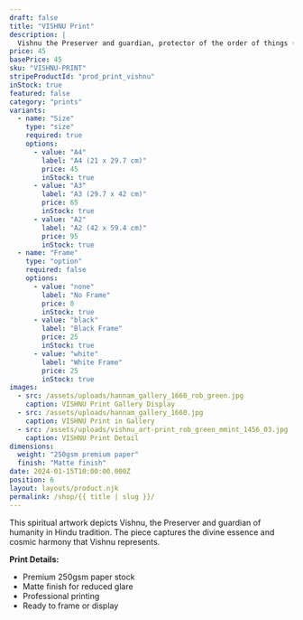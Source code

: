 ```yaml
---
draft: false
title: "VISHNU Print"
description: |
  Vishnu the Preserver and guardian, protector of the order of things (dharma). This artwork captures the divine essence of one of Hinduism's principal deities.
price: 45
basePrice: 45
sku: "VISHNU-PRINT"
stripeProductId: "prod_print_vishnu"
inStock: true
featured: false
category: "prints"
variants:
  - name: "Size"
    type: "size"
    required: true
    options:
      - value: "A4"
        label: "A4 (21 x 29.7 cm)"
        price: 45
        inStock: true
      - value: "A3"
        label: "A3 (29.7 x 42 cm)"
        price: 65
        inStock: true
      - value: "A2"
        label: "A2 (42 x 59.4 cm)"
        price: 95
        inStock: true
  - name: "Frame"
    type: "option"
    required: false
    options:
      - value: "none"
        label: "No Frame"
        price: 0
        inStock: true
      - value: "black"
        label: "Black Frame"
        price: 25
        inStock: true
      - value: "white"
        label: "White Frame"
        price: 25
        inStock: true
images:
  - src: /assets/uploads/hannam_gallery_1660_rob_green.jpg
    caption: VISHNU Print Gallery Display
  - src: /assets/uploads/hannam_gallery_1660.jpg
    caption: VISHNU Print in Gallery
  - src: /assets/uploads/vishnu_art-print_rob_green_mmint_1456_03.jpg
    caption: VISHNU Print Detail
dimensions:
  weight: "250gsm premium paper"
  finish: "Matte finish"
date: 2024-01-15T10:00:00.000Z
position: 6
layout: layouts/product.njk
permalink: /shop/{{ title | slug }}/
---
```


This spiritual artwork depicts Vishnu, the Preserver and guardian of humanity in Hindu tradition. The piece captures the divine essence and cosmic harmony that Vishnu represents.

**Print Details:**
- Premium 250gsm paper stock
- Matte finish for reduced glare
- Professional printing
- Ready to frame or display
